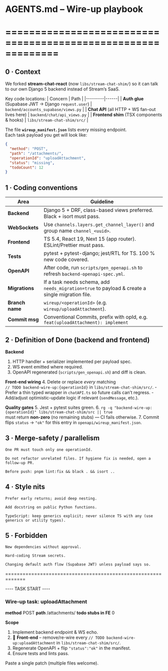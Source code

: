 # AGENTS.md  – Wire-up playbook
# =============================================================

## 0 · Context
We forked **stream-chat-react** (now `libs/stream-chat-shim/`) so it can talk to our own Django 5 backend instead of Stream’s SaaS.

Key code locations:
| Concern | Path |
|---------|------|
| **Auth glue** (Supabase JWT → Django `request.user`) | `backend/accounts_supabase/views.py` |
| **Chat API** (all HTTP + WS fan-out lives here) | `backend/chat/api_views.py` |
| **Frontend shim** (TSX components & hooks) | `libs/stream-chat-shim/src/` |

The file **`wireup_manifest.json`** lists every missing endpoint.  
Each task payload you get will look like:

```json
{
  "method": "POST",
  "path": "/attachments/",
  "operationId": "uploadAttachment",
  "status": "missing",
  "todoCount": 12
}
```
## 1 · Coding conventions
| Area            | Guideline                                                                                       |
| --------------- | ----------------------------------------------------------------------------------------------- |
| **Backend**     | Django 5 + DRF, class-based views preferred. Black + isort must pass.                           |
| **WebSockets**  | Use `channels.layers.get_channel_layer()` and group name `channel_<uuid>`.                      |
| **Frontend**    | TS 5.4, React 19, Next 15 (app router). ESLint/Prettier must pass.                              |
| **Tests**       | pytest + pytest-django; jest/RTL for TS. 100 % new code covered.                                |
| **OpenAPI**     | After code, run `scripts/gen_openapi.sh` to refresh `backend-openapi-spec.yml`.                 |
| **Migrations**  | If a task needs schema, add `needs_migration=true` to payload & create a single migration file. |
| **Branch name** | `wireup/<operationId>` (e.g. `wireup/uploadAttachment`).                                        |
| **Commit msg**  | Conventional Commits, prefix with opId, e.g. `feat(uploadAttachment): implement`                |


## 2 · Definition of Done  (backend **and** frontend)
**Backend**
  1. HTTP handler + serializer implemented per payload spec.
  2. WS event emitted where required.
  3. OpenAPI regenerated (`scripts/gen_openapi.sh`) and diff is clean.

**Front-end wiring**
  4. Delete or replace *every* matching  
     `// TODO backend-wire-up:{operationId}` in `libs/stream-chat-shim/src/`.
     - Prefer a thin typed wrapper in `chatAPI.ts` so future calls can’t regress.
     - Add/adjust optimistic-update logic if relevant (`sendMessage`, etc.).

**Quality gates**
  5. Jest + pytest suites green.
  6. `rg -q "backend-wire-up:{operationId}" libs/stream-chat-shim/src || true`  
     must return **non-zero** (no remaining stubs) — CI fails otherwise.
  7. Commit flips `status` → `"ok"` for this entry in `openapi/wireup_manifest.json`.

## 3 · Merge-safety / parallelism

    One PR must touch only one operationId.

    Do not refactor unrelated files. If hygiene fix is needed, open a follow-up PR.

    Before push: pnpm lint:fix && black . && isort ..

## 4 · Style nits

    Prefer early returns; avoid deep nesting.

    Add docstring on public Python functions.

    TypeScript: keep generics explicit; never silence TS with any (use generics or utility types).

## 5 · Forbidden

    New dependencies without approval.

    Hard-coding Stream secrets.

    Changing default auth flow (Supabase JWT) unless payload says so.

=============================================================

---- TASK START ----
### Wire-up task: uploadAttachment

**method**           POST
**path**             /attachments/
**todo stubs in FE** 0

**Scope**
1. Implement backend endpoint & WS echo.
2. 🔧 **Front-end** – remove/re-wire every
   `// TODO backend-wire-up:uploadAttachment` in `libs/stream-chat-shim/src/`.
3. Regenerate OpenAPI + flip `"status":"ok"` in the manifest.
4. Ensure tests and lints pass.

Paste a single patch (multiple files welcome).
